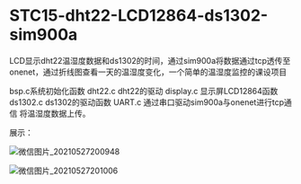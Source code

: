 # STC15-dht22-LCD12864-ds1302-sim900a

LCD显示dht22温湿度数据和ds1302的时间，通过sim900a将数据通过tcp透传至onenet，通过折线图查看一天的温湿度变化，一个简单的温湿度监控的课设项目

bsp.c系统初始化函数
dht22.c dht22的驱动
display.c 显示屏LCD12864函数
ds1302.c  ds1302的驱动函数
UART.c  通过串口驱动sim900a与onenet进行tcp通信 将温湿度数据上传。

展示：

![微信图片_20210527200948](C:\Users\echo-djx\Desktop\微信图片_20210527200948.jpg)

![微信图片_20210527201006](C:\Users\echo-djx\Desktop\微信图片_20210527201006.jpg)

